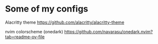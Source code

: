 # Some of my configs

Alacritty theme
https://github.com/alacritty/alacritty-theme


nvim colorscheme (onedark)
https://github.com/navarasu/onedark.nvim?tab=readme-ov-file

